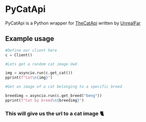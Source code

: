 # PyCatApi
PyCatApi is a Python wrapper for [TheCatApi](https://thecatapi.com/) written by [UnrealFar](https://github.com/UnrealFar)

## Example usage
```py
#Define our client here
c = Client()

#Lets get a random cat image UwU

img = asyncio.run(c.get_cat())
pprint(f"Cat\n{img}")

#Get an image of a cat belonging to a specific breed

breedimg = asyncio.run(c.get_breed("beng"))
pprint(f"Cat by breed\n{breedimg}")

```

### This will give us the url to a cat image 🐈
